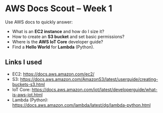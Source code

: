 # AWS Docs Scout – Week 1

Use AWS docs to quickly answer:
- What is an **EC2 instance** and how do I size it?
- How to create an **S3 bucket** and set basic permissions?
- Where is the **AWS IoT Core** developer guide?
- Find a **Hello World** for **Lambda** (Python).

## Links I used
- EC2: https://docs.aws.amazon.com/ec2/
- S3: https://docs.aws.amazon.com/AmazonS3/latest/userguide/creating-buckets-s3.html
- IoT Core: https://docs.aws.amazon.com/iot/latest/developerguide/what-is-aws-iot.html
- Lambda (Python): https://docs.aws.amazon.com/lambda/latest/dg/lambda-python.html
